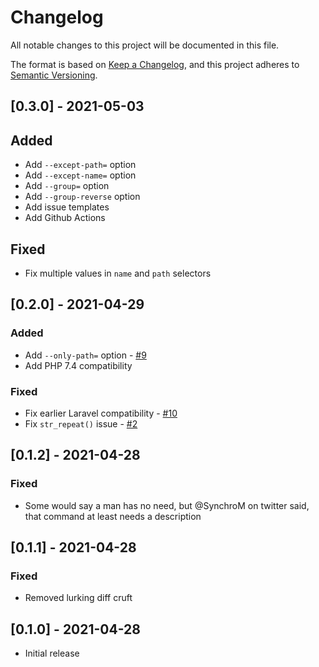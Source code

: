 # Changelog
All notable changes to this project will be documented in this file.

The format is based on [Keep a Changelog](https://keepachangelog.com/en/1.0.0/),
and this project adheres to [Semantic Versioning](https://semver.org/spec/v2.0.0.html).

## [0.3.0] - 2021-05-03

## Added

- Add `--except-path=` option
- Add `--except-name=` option
- Add `--group=` option
- Add `--group-reverse` option
- Add issue templates
- Add Github Actions

## Fixed

- Fix multiple values in `name` and `path` selectors

## [0.2.0] - 2021-04-29

### Added

- Add `--only-path=` option - [#9](https://github.com/Wulfheart/pretty-routes/pull/9)
- Add PHP 7.4 compatibility

### Fixed

- Fix earlier Laravel compatibility - [#10](https://github.com/Wulfheart/pretty-routes/pull/10)
- Fix `str_repeat()` issue - [#2](https://github.com/Wulfheart/pretty-routes/pull/2)

## [0.1.2] - 2021-04-28

### Fixed

- Some would say a man has no need, but @SynchroM on twitter said, that command at least needs a description

## [0.1.1] - 2021-04-28

### Fixed

- Removed lurking diff cruft

## [0.1.0] - 2021-04-28

- Initial release
